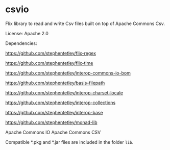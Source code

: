 # csvio

Flix library to read and write Csv files built on top of Apache Commons Csv.

License: Apache 2.0

Dependencies: 

https://github.com/stephentetley/flix-regex

https://github.com/stephentetley/flix-time

https://github.com/stephentetley/interop-commons-io-bom

https://github.com/stephentetley/basis-filepath

https://github.com/stephentetley/interop-charset-locale

https://github.com/stephentetley/interop-collections

https://github.com/stephentetley/interop-base

https://github.com/stephentetley/monad-lib

Apache Commons IO
Apache Commons CSV

Compatible *.pkg and *.jar files are included in the folder `lib`.
